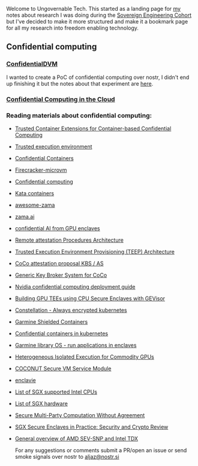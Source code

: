 Welcome to Ungovernable Tech. This started as a landing page for [my](https://nostr.at/aljaz@nostr.si) notes about research I was doing during the [Sovereign Engineering Cohort](https://sovereignengineering.io/) but I've decided to make it more structured and make it a bookmark page for all my research into freedom enabling technology.


## Confidential computing

### [ConfidentialDVM](./ConfidentialDVM.md)
I wanted to create a PoC of confidential computing over nostr, I didn't end up finishing it but the notes about that experiment are [here](ConfidentailDVM.md). 

### [Confidential Computing in the Cloud](./ConfidentialComputingOnCloud.md)

### Reading materials about confidential computing:
- [Trusted Container Extensions for Container-based Confidential Computing](https://arxiv.org/pdf/2205.05747.pdf)
- [Trusted execution environment](https://en.wikipedia.org/wiki/Trusted_execution_environment)
- [Confidential Containers](https://github.com/confidential-containers/)
- [Firecracker-microvm](https://firecracker-microvm.github.io/)
- [Confidential computing](https://en.wikipedia.org/wiki/Confidential_computing)
- [Kata containers](https://katacontainers.io/)
- [awesome-zama](https://github.com/zama-ai/awesome-zama)
- [zama.ai](https://www.zama.ai/)
- [confidential AI from GPU enclaves](https://blog.blyss.dev/confidential-ai-from-gpu-enclaves)
- [Remote attestation Procedures Architecture](https://ietf-rats-wg.github.io/architecture/draft-ietf-rats-architecture.html)
- [Trusted Execution Environment Provisioning (TEEP) Architecture](https://datatracker.ietf.org/doc/html/draft-ietf-teep-architecture-19)
- [CoCo attestation proposal KBS / AS](https://github.com/confidential-containers/confidential-containers/issues/119)
- [Generic Key Broker System for CoCo](https://github.com/confidential-containers/confidential-containers/issues/68)
- [Nvidia confidential computing deployment guide](https://docs.nvidia.com/confidential-computing-deployment-guide.pdf)
- [Building GPU TEEs using CPU Secure Enclaves with GEVisor](https://dl.acm.org/doi/pdf/10.1145/3620678.3624659)
- [Constellation - Always encrypted kubernetes](https://github.com/edgelesssys/constellation?tab=readme-ov-file)
- [Garmine Shielded Containers](https://github.com/gramineproject/gsc)
- [Confidential containers in kubernetes](https://archive.is/u1vhR)
- [Garmine library OS - run applications in enclaves](https://github.com/gramineproject/gramine/tree/master?tab=readme-ov-file)
- [Heterogeneous Isolated Execution for Commodity GPUs](https://insujang.github.io/assets/pdf/hix_slides.pdf)
- [COCONUT Secure VM Service Module](https://github.com/coconut-svsm/svsm)
- [enclavie](https://github.com/enclaive)
- [List of SGX supported Intel CPUs](https://www.intel.com/content/www/us/en/architecture-and-technology/software-guard-extensions-processors.html)
- [List of SGX hardware](https://github.com/ayeks/SGX-hardware)
- [Secure Multi-Party Computation Without Agreement](https://eprint.iacr.org/2002/040.pdf)
- [SGX Secure Enclaves in Practice: Security and Crypto Review](https://www.youtube.com/watch?v=0ZVFy4Qsryc)
- [General overview of AMD SEV-SNP and Intel TDX](https://sys.cs.fau.de/extern/lehre/ws22/akss/material/amd-sev-intel-tdx.pdf)


  For any suggestions or comments submit a PR/open an issue or send smoke signals over nostr to [aljaz@nostr.si](https://nostr.at/aljaz@nostr.si)
